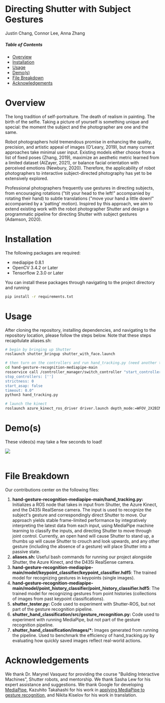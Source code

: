 # Directing Shutter with Subject Gestures

Justin Chang, Connor Lee, Anna Zhang

##### Table of Contents  
* [Overview](#overview)  
* [Installation](#installation)  
* [Usage](#usage)   
* [Demo(s)](#demos)
* [File Breakdown](#file-breakdown) 
* [Acknowledgements](#acknowledgements)

<a name="overview"/>

# Overview

The long tradition of self-portraiture. The death of realism in painting. The birth of the selfie. Taking a picture of yourself is something unique and special: the moment the subject and the photographer are one and the same.
 
Robot photographers hold tremendous promise in enhancing the quality, precision, and artistic appeal of images (O’Leary, 2019), but many current approaches take minimal user input. Existing models either choose from a list of fixed poses (Zhang, 2019), maximize an aesthetic metric learned from a limited dataset (AlZayer, 2021), or balance facial orientation with perceived emotions (Newbury, 2020). Therefore, the applicability of robot photographers to interactive subject-directed photography has yet to be extensively explored.
 
Professional photographers frequently use gestures in directing subjects, from encouraging rotations ("tilt your head to the left!" accompanied by rotating their hand) to subtle translations ("move your hand a little down!" accompanied by a 'patting' motion). Inspired by this approach, we aim to extend existing work with the robot photographer Shutter and design a programmatic pipeline for directing Shutter with subject gestures (Adamson, 2020).

<a name="installation"/>

# Installation

The following packages are required:

* mediapipe 0.8.1
* OpenCV 3.4.2 or Later
* Tensorflow 2.3.0 or Later

You can install these packages through navigating to the project directory and running

```bash
pip install -r requirements.txt
```

<a name="usage"/>

# Usage

After cloning the repository, installing dependencies, and navigating to the repository location, please follow the steps below. Note that these steps recapitulate aliases.sh:
```bash
# begin by bringing up Shutter
roslaunch shutter_bringup shutter_with_face.launch

# then turn on the controllers and run hand_tracking.py (need another terminal)
cd hand-gesture-recognition-mediapipe-main
rosservice call /controller_manager/switch_controller "start_controllers: ['joint_group_controller']
stop_controllers: ['']
strictness: 0 
start_asap: false
timeout: 0.0"
python3 hand_tracking.py

# launch the kinect
roslaunch azure_kinect_ros_driver driver.launch depth_mode:=WFOV_2X2BINNED body_tracking_enabled:=true color_enabled:=true 
```

<a name="demos"/>

# Demo(s)

These video(s) may take a few seconds to load!

![](demo1.gif)
<br><br>

<a name="file-breakdown"/>

# File Breakdown

Our contributions center on the following files:

1. <b>hand-gesture-recognition-mediapipe-main/hand_tracking.py:</b> Initializes a ROS node that takes in input from Shutter, the Azure Kinect, and the D435i RealSense camera. The input is used to recognize the subject's gesture and correspondingly direct Shutter to move. Our approach yields stable frame-limited performance by integratively interpreting the latest data from each input, using MediaPipe machine learning to classify the inputs, and directing Shutter to move through joint control. Currently, an open hand will cause Shutter to stand up, a thumbs up will cause Shutter to crouch and look upwards, and any other gesture (including the absence of a gesture) will place Shutter into a passive state.
2. <b>aliases.sh:</b> Useful bash commands for running our project alongside Shutter, the Azure Kinect, and the D435i RealSense camera.
3. <b>hand-gesture-recognition-mediapipe-main/model/keypoint_classifier/keypoint_classifier.hdf5</b>: The trained model for recognizing gestures in keypoints (single images).
4. <b>hand-gesture-recognition-mediapipe-main/model/point_history_classifier/point_history_classifier.hdf5</b>: The trained model for recognizing gestures from point histories (collections of images from past keypoint classifications).
5. <b>shutter_tester.py:</b> Code used to experiment with Shutter-ROS, but not part of the gesture recognition pipeline.
6. <b>shutter_hand_classification/src/gesture_recognition.py:</b> Code used to experiment with running MediaPipe, but not part of the gesture recognition pipeline.
7. <b>shutter_hand_classification/images/*:</b> Images generated from running the pipeline. Used to benchmark the efficiency of hand_tracking.py by evaluating how quickly saved images reflect real-world actions.

<a name="acknowledgements"/>

# Acknowledgements

We thank Dr. Marynel Vasquez for providing the course "Building Interactive Machines", Shutter robots, and mentorship. We thank Sasha Lew for his expert assistance and suggestions. We thank Google for developing [MediaPipe](https://github.com/google/mediapipe), Kazuhito Takahashi for his work in [applying MediaPipe to gesture recognition](https://github.com/kinivi/hand-gesture-recognition-mediapipe), and Nikita Kiselov for his work in translation.
